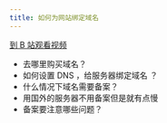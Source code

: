 ```yaml
---
title: 如何为网站绑定域名
---
```


[到 B 站观看视频](https://www.bilibili.com/video/BV1oz411t75e)


- 去哪里购买域名？
- 如何设置 DNS ，给服务器绑定域名 ？
- 什么情况下域名需要备案？
- 用国外的服务器不用备案但是就有点慢
- 备案要注意哪些问题？
